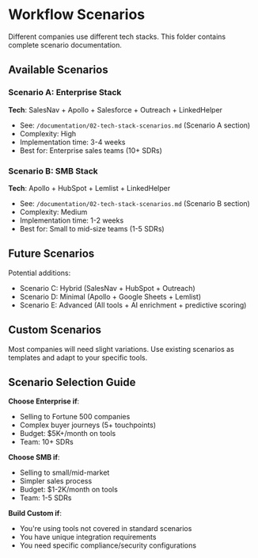 # Workflow Scenarios

Different companies use different tech stacks. This folder contains complete scenario documentation.

## Available Scenarios

### Scenario A: Enterprise Stack
**Tech**: SalesNav + Apollo + Salesforce + Outreach + LinkedHelper
- See: `/documentation/02-tech-stack-scenarios.md` (Scenario A section)
- Complexity: High
- Implementation time: 3-4 weeks
- Best for: Enterprise sales teams (10+ SDRs)

### Scenario B: SMB Stack
**Tech**: Apollo + HubSpot + Lemlist + LinkedHelper
- See: `/documentation/02-tech-stack-scenarios.md` (Scenario B section)
- Complexity: Medium
- Implementation time: 1-2 weeks
- Best for: Small to mid-size teams (1-5 SDRs)

## Future Scenarios

Potential additions:
- Scenario C: Hybrid (SalesNav + HubSpot + Outreach)
- Scenario D: Minimal (Apollo + Google Sheets + Lemlist)
- Scenario E: Advanced (All tools + AI enrichment + predictive scoring)

## Custom Scenarios

Most companies will need slight variations. Use existing scenarios as templates and adapt to your specific tools.

## Scenario Selection Guide

**Choose Enterprise if**:
- Selling to Fortune 500 companies
- Complex buyer journeys (5+ touchpoints)
- Budget: $5K+/month on tools
- Team: 10+ SDRs

**Choose SMB if**:
- Selling to small/mid-market
- Simpler sales process
- Budget: $1-2K/month on tools
- Team: 1-5 SDRs

**Build Custom if**:
- You're using tools not covered in standard scenarios
- You have unique integration requirements
- You need specific compliance/security configurations